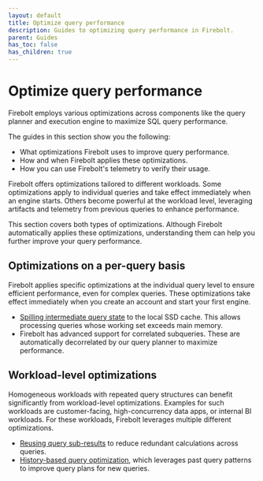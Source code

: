 ```yaml
---
layout: default
title: Optimize query performance
description: Guides to optimizing query performance in Firebolt.
parent: Guides
has_toc: false
has_children: true
---
```


# Optimize query performance
Firebolt employs various optimizations across components like the query planner and execution engine to maximize SQL query performance.

The guides in this section show you the following:
* What optimizations Firebolt uses to improve query performance.
* How and when Firebolt applies these optimizations.
* How you can use Firebolt's telemetry to verify their usage.

Firebolt offers optimizations tailored to different workloads.
Some optimizations apply to individual queries and take effect immediately when an engine starts.
Others become powerful at the workload level, leveraging artifacts and telemetry from previous queries to enhance performance.

This section covers both types of optimizations.
Although Firebolt automatically applies these optimizations, understanding them can help you further improve your query performance.

## Optimizations on a per-query basis
Firebolt applies specific optimizations at the individual query level to ensure efficient performance, even for complex queries.
These optimizations take effect immediately when you create an account and start your first engine.

* [Spilling intermediate query state](./understand-spilling.md) to the local SSD cache. This allows processing queries whose working set exceeds main memory.
* Firebolt has advanced support for correlated subqueries. These are automatically decorrelated by our query planner to maximize performance.


## Workload-level optimizations
Homogeneous workloads with repeated query structures can benefit significantly from workload-level optimizations.
Examples for such workloads are customer-facing, high-concurrency data apps, or internal BI workloads.
For these workloads, Firebolt leverages multiple different optimizations.

* [Reusing query sub-results](./understand-query-performance-subresult.md) to reduce redundant calculations across queries.
* [History-based query optimization](./understand-query-performance-hbs.md), which leverages past query patterns to improve query plans for new queries.

